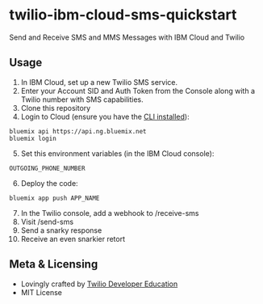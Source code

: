 # twilio-ibm-cloud-sms-quickstart
Send and Receive SMS and MMS Messages with IBM Cloud and Twilio

## Usage

1. In IBM Cloud, set up a new Twilio SMS service.
2. Enter your Account SID and Auth Token from the Console along with a Twilio number with SMS capabilities.
3. Clone this repository
4. Login to Cloud (ensure you have the [CLI installed](https://console.bluemix.net/docs/starters/install_cli.html)):
```
bluemix api https://api.ng.bluemix.net
bluemix login
```
5. Set this environment variables (in the IBM Cloud console):
```
OUTGOING_PHONE_NUMBER
```
6. Deploy the code:
```
bluemix app push APP_NAME
```
7. In the Twilio console, add a webhook to <URL of Cloud App>/receive-sms
8. Visit <URL of Cloud App>/send-sms
9. Send a snarky response
10. Receive an even snarkier retort

## Meta & Licensing

* Lovingly crafted by [Twilio Developer Education](https://www.twilio.com/docs)
* MIT License
